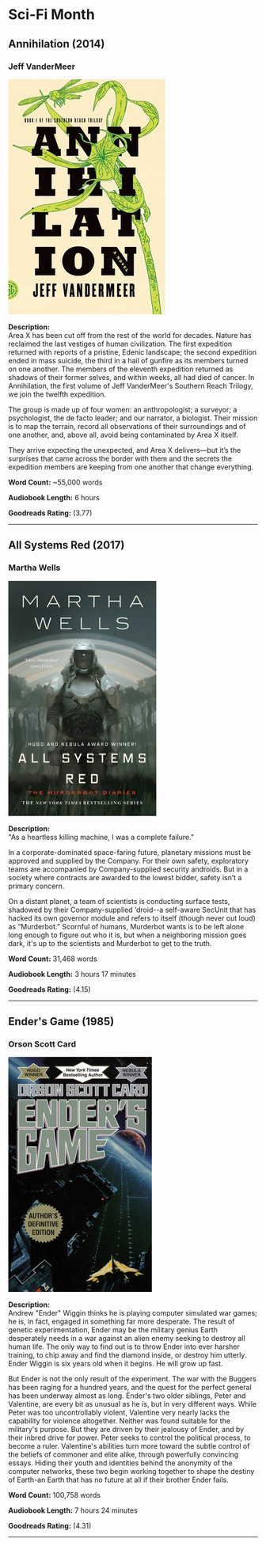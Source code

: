 # Sci-Fi Month

## Annihilation (2014)
### Jeff VanderMeer

![Book Cover](./images/Annihilation.jpg)


**Description:**  
Area X has been cut off from the rest of the world for decades. Nature has reclaimed the last vestiges of human civilization. The first expedition returned with reports of a pristine, Edenic landscape; the second expedition ended in mass suicide, the third in a hail of gunfire as its members turned on one another. The members of the eleventh expedition returned as shadows of their former selves, and within weeks, all had died of cancer. In Annihilation, the first volume of Jeff VanderMeer's Southern Reach Trilogy, we join the twelfth expedition.

The group is made up of four women: an anthropologist; a surveyor; a psychologist, the de facto leader; and our narrator, a biologist. Their mission is to map the terrain, record all observations of their surroundings and of one another, and, above all, avoid being contaminated by Area X itself.

They arrive expecting the unexpected, and Area X delivers—but it’s the surprises that came across the border with them and the secrets the expedition members are keeping from one another that change everything.

**Word Count:** ~55,000 words

**Audiobook Length:** 6 hours

**Goodreads Rating:**
<span class="Stars" style="--rating: 3.77;" aria-label="Rating of this product is 3.77 out of 5."></span>
(3.77)

---

## All Systems Red (2017)
### Martha Wells

![Book Cover](./images/AllSystemsRedResized.jpg)

**Description:**  
"As a heartless killing machine, I was a complete failure."

In a corporate-dominated space-faring future, planetary missions must be approved and supplied by the Company. For their own safety, exploratory teams are accompanied by Company-supplied security androids. But in a society where contracts are awarded to the lowest bidder, safety isn’t a primary concern.

On a distant planet, a team of scientists is conducting surface tests, shadowed by their Company-supplied ‘droid--a self-aware SecUnit that has hacked its own governor module and refers to itself (though never out loud) as “Murderbot.” Scornful of humans, Murderbot wants is to be left alone long enough to figure out who it is, but when a neighboring mission goes dark, it's up to the scientists and Murderbot to get to the truth.

**Word Count:** 31,468 words

**Audiobook Length:** 3 hours 17 minutes

**Goodreads Rating:**
<span class="Stars" style="--rating: 4.15;" aria-label="Rating of this product is 4.15 out of 5."></span>
(4.15)

---

## Ender's Game (1985)
### Orson Scott Card

![Book Cover](./images/EndersGame.jpg)

**Description:**  
Andrew "Ender" Wiggin thinks he is playing computer simulated war games; he is, in fact, engaged in something far more desperate. The result of genetic experimentation, Ender may be the military genius Earth desperately needs in a war against an alien enemy seeking to destroy all human life. The only way to find out is to throw Ender into ever harsher training, to chip away and find the diamond inside, or destroy him utterly. Ender Wiggin is six years old when it begins. He will grow up fast.

But Ender is not the only result of the experiment. The war with the Buggers has been raging for a hundred years, and the quest for the perfect general has been underway almost as long. Ender's two older siblings, Peter and Valentine, are every bit as unusual as he is, but in very different ways. While Peter was too uncontrollably violent, Valentine very nearly lacks the capability for violence altogether. Neither was found suitable for the military's purpose. But they are driven by their jealousy of Ender, and by their inbred drive for power. Peter seeks to control the political process, to become a ruler. Valentine's abilities turn more toward the subtle control of the beliefs of commoner and elite alike, through powerfully convincing essays. Hiding their youth and identities behind the anonymity of the computer networks, these two begin working together to shape the destiny of Earth-an Earth that has no future at all if their brother Ender fails.

**Word Count:** 100,758 words

**Audiobook Length:** 7 hours 24 minutes

**Goodreads Rating:**
<span class="Stars" style="--rating: 4.31;" aria-label="Rating of this product is 4.31 out of 5."></span>
(4.31)

---